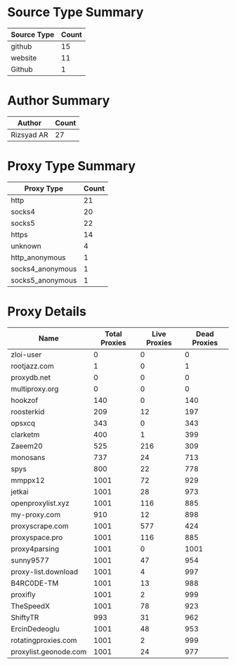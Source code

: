 # Source Type Summary

| Source Type | Count |
|-------------|-------|
| github | 15 |
| website | 11 |
| Github | 1 |


# Author Summary

| Author | Count |
|--------|-------|
| Rizsyad AR | 27 |


# Proxy Type Summary

| Proxy Type | Count |
|------------|-------|
| http | 21 |
| socks4 | 20 |
| socks5 | 22 |
| https | 14 |
| unknown | 4 |
| http_anonymous | 1 |
| socks4_anonymous | 1 |
| socks5_anonymous | 1 |


# Proxy Details

| Name | Total Proxies | Live Proxies | Dead Proxies |
|------|---------------|--------------|---------------|
| zloi-user | 0 | 0 | 0 |
| rootjazz.com | 1 | 0 | 1 |
| proxydb.net | 0 | 0 | 0 |
| multiproxy.org | 0 | 0 | 0 |
| hookzof | 140 | 0 | 140 |
| roosterkid | 209 | 12 | 197 |
| opsxcq | 343 | 0 | 343 |
| clarketm | 400 | 1 | 399 |
| Zaeem20 | 525 | 216 | 309 |
| monosans | 737 | 24 | 713 |
| spys | 800 | 22 | 778 |
| mmppx12 | 1001 | 72 | 929 |
| jetkai | 1001 | 28 | 973 |
| openproxylist.xyz | 1001 | 116 | 885 |
| my-proxy.com | 910 | 12 | 898 |
| proxyscrape.com | 1001 | 577 | 424 |
| proxyspace.pro | 1001 | 116 | 885 |
| proxy4parsing | 1001 | 0 | 1001 |
| sunny9577 | 1001 | 47 | 954 |
| proxy-list.download | 1001 | 4 | 997 |
| B4RC0DE-TM | 1001 | 13 | 988 |
| proxifly | 1001 | 2 | 999 |
| TheSpeedX | 1001 | 78 | 923 |
| ShiftyTR | 993 | 31 | 962 |
| ErcinDedeoglu | 1001 | 48 | 953 |
| rotatingproxies.com | 1001 | 2 | 999 |
| proxylist.geonode.com | 1001 | 24 | 977 |
